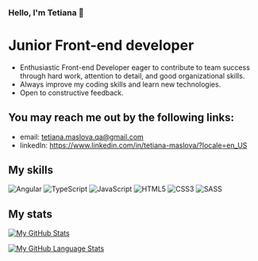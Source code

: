### Hello, I'm Tetiana 👋

# Junior Front-end developer

- Enthusiastic Front-end Developer eager to contribute to team success through hard work, attention to detail, and good organizational skills. 
- Always improve my coding skills and learn new technologies. 
- Open to constructive feedback.

## You may reach me out by the following links: 

- email: tetiana.maslova.qa@gmail.com
- linkedIn: https://www.linkedin.com/in/tetiana-maslova/?locale=en_US

## My skills

![Angular](https://img.shields.io/badge/angular-%23DD0031.svg?style=for-the-badge&logo=angular&logoColor=white)
![TypeScript](https://img.shields.io/badge/typescript-%23007ACC.svg?style=for-the-badge&logo=typescript&logoColor=white)
![JavaScript](https://img.shields.io/badge/javascript-%23323330.svg?style=for-the-badge&logo=javascript&logoColor=%23F7DF1E)
![HTML5](https://img.shields.io/badge/html5-%23E34F26.svg?style=for-the-badge&logo=html5&logoColor=white)
![CSS3](https://img.shields.io/badge/css3-%231572B6.svg?style=for-the-badge&logo=css3&logoColor=white)
![SASS](https://img.shields.io/badge/SASS-hotpink.svg?style=for-the-badge&logo=SASS&logoColor=white)

## My stats

[![My GitHub Stats](https://github-readme-stats.vercel.app/api/?username=tetianaMas&count_private=true&theme=react&showicons=true)]()

[![My GitHub Language Stats](https://github-readme-stats.vercel.app/api/top-langs/?username=tetianaMas&langs_count=5&theme=react)]()
